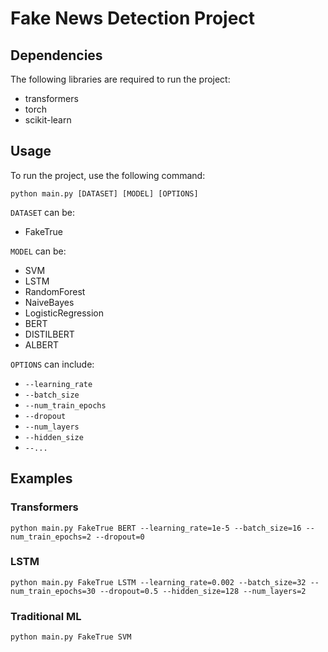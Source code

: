 # Fake News Detection Project

## Dependencies

The following libraries are required to run the project:

- transformers
- torch
- scikit-learn

## Usage

To run the project, use the following command:

```
python main.py [DATASET] [MODEL] [OPTIONS]
```

`DATASET` can be:

- FakeTrue

`MODEL` can be:

- SVM
- LSTM
- RandomForest
- NaiveBayes
- LogisticRegression
- BERT
- DISTILBERT
- ALBERT

`OPTIONS` can include:

- `--learning_rate`
- `--batch_size`
- `--num_train_epochs`
- `--dropout`
- `--num_layers`
- `--hidden_size`
- `--...`

## Examples

### Transformers

```
python main.py FakeTrue BERT --learning_rate=1e-5 --batch_size=16 --num_train_epochs=2 --dropout=0
```

### LSTM

```
python main.py FakeTrue LSTM --learning_rate=0.002 --batch_size=32 --num_train_epochs=30 --dropout=0.5 --hidden_size=128 --num_layers=2
```

### Traditional ML

```
python main.py FakeTrue SVM
```